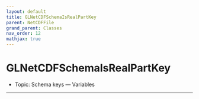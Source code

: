 ```yaml
---
layout: default
title: GLNetCDFSchemaIsRealPartKey
parent: NetCDFFile
grand_parent: Classes
nav_order: 12
mathjax: true
---
```


#  GLNetCDFSchemaIsRealPartKey

- Topic: Schema keys — Variables


---

